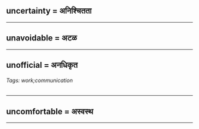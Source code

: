## uncertainty = अनिश्चितता

---
## unavoidable = अटळ

---
## unofficial = अनधिकृत

###### Tags: work;communication

---
## uncomfortable = अस्वस्थ

---
